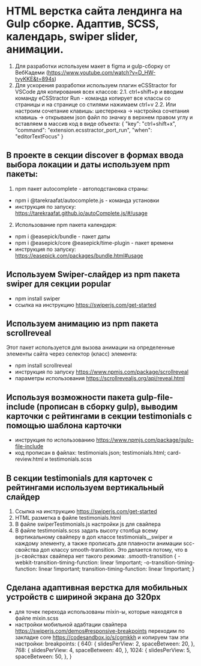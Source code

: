 # HTML верстка сайта лендинга на Gulp сборке. Адаптив, SCSS, календарь, swiper slider, анимации.

1. Для разработки используем макет в figma и gulp-сборку от ВебКадеми (https://www.youtube.com/watch?v=D_HW-tvyKKE&t=894s)
2. Для ускорения разработки используем плагин eCSStractor for VSCode для копирования всех классов:
   2.1. ctrl+shift+p и вводим команду eCSStractor Run - команда копирует все классы со страницы и на странице со стилями нажимаем ctrl+v
   2.2. Или настроим сочетание клавишь: шестеренка -> настройка сочетания клавишь -> открываем json файл по значку в верхнем правом углу и вставляем в массив код в виде объекта:
   {
   "key": "ctrl+shift+x",
   "command": "extension.ecsstractor_port_run",
   "when": "editorTextFocus"
   }

## В проекте в секции discover в формах ввода выбора локации и даты используем npm пакеты:

1. npm пакет autocomplete - автоподстановка страны:

-   npm i @tarekraafat/autocomplete.js - команда установки
-   инструкция по запуску: https://tarekraafat.github.io/autoComplete.js/#/usage

2. Использование npm пакета календаря:

-   npm i @easepick/bundle - пакет даты
-   npm i @easepick/core @easepick/time-plugin - пакет времени
-   инструкция по запуску: https://easepick.com/packages/bundle.html#usage

## Используем Swiper-слайдер из npm пакета swiper для секции popular

-   npm install swiper
-   ссылка на инструкцию https://swiperjs.com/get-started

## Используем анимацию из npm пакета scrollreveal

Этот пакет используется для вызова анимации на определенные элементы сайта через селектор (класс) элемента:

-   npm install scrollreveal
-   инструкция по запуску https://www.npmjs.com/package/scrollreveal
-   параметры использования https://scrollrevealjs.org/api/reveal.html

## Используя возможности пакета gulp-file-include (прописан в сборку gulp), выводим карточки с рейтингами в секции testimonials c помощью шаблона карточки

-   инструкция по использованию https://www.npmjs.com/package/gulp-file-include
-   код прописан в файлах: testimonials.json; testimonials.html; card-review.html и testimonials.scss

## В секции testimonials для карточек с рейтингами используем вертикальный слайдер

1. Ссылка на инструкцию https://swiperjs.com/get-started
2. HTML разметка в файле testimonials.html
3. В файле swiperTestimonials.js настройки js для свайпера
4. В файле testimonials.scss задать высоту столбца всему вертикальному свайперу в доп классе testimonials\_\_swiper и каждому элементу, а также прописать для плавности анимации scc-свойства доп классу smooth-transition. Это делается потому, что в js-свойствах свайпера нет такого режима:
   .smooth-transition {
   -webkit-transition-timing-function: linear !important;
   -o-transition-timing-function: linear !important;
   transition-timing-function: linear !important;
   }

## Сделана адаптивная верстка для мобильных устройств с шириной экрана до 320px

- для точек перехода использованы mixin-ы, которые находятся в файле mixin.scss
- настройки мобильной адабтации свайпера https://swiperjs.com/demos#responsive-breakpoints переходим по закладке core  https://codesandbox.io/s/cgmkkh и копируем там эти настройки:
breakpoints: {
   640: {
      slidesPerView: 2,
      spaceBetween: 20,
   },
   768: {
      slidesPerView: 4,
      spaceBetween: 40,
   },
   1024: {
      slidesPerView: 5,
      spaceBetween: 50,
   },
}
